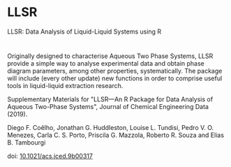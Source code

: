 # LLSR
LLSR: Data Analysis of Liquid-Liquid Systems using R
#
Originally designed to characterise Aqueous Two Phase Systems, LLSR provide a simple way to analyse experimental data and obtain phase diagram parameters, among other properties, systematically. The package will include (every other update) new functions in order to comprise useful tools in liquid-liquid extraction research.


Supplementary Materials for "LLSR—An R Package for Data Analysis of Aqueous Two-Phase Systems", Journal of Chemical Engineering Data (2019).

Diego F. Coêlho, Jonathan G. Huddleston, Louise L. Tundisi, Pedro V. O. Menezes, Carla C. S. Porto, Priscila G. Mazzola, Roberto R. Souza and Elias B. Tambourgi

doi: [10.1021/acs.jced.9b00317](https://doi.org/10.1021/acs.jced.9b00317)

